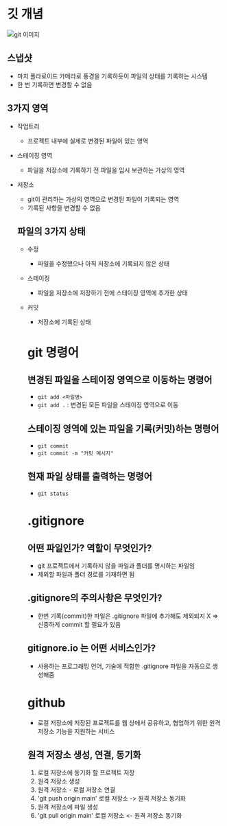 # 깃 개념

![git 이미지](https://encrypted-tbn0.gstatic.com/images?q=tbn:ANd9GcT2aRJR6dWUGsjhkUzKkGp-3787npBEJcJblg&s)

## 스냅샷

- 마치 폴라로이드 카메라로 풍경을 기록하듯이 파일의 상태를 기록하는 시스템
- 한 번 기록하면 변경할 수 없음

## 3가지 영역

- 작업트리
  - 프로젝트 내부에 실제로 변경된 파일이 있는 영역
- 스테이징 영역
  - 파일을 저장소에 기록하기 전 파일을 임시 보관하는 가상의 영역
- 저장소

  - git이 관리하는 가상의 영역으로 변경된 파일이 기록되는 영역
  - 기록된 사항을 변경할 수 없음

  ## 파일의 3가지 상태

  - 수정
    - 파일을 수정했으나 아직 저장소에 기록되지 않은 상태
  - 스테이징
    - 파일을 저장소에 저장하기 전에 스테이징 영역에 추가한 상태
  - 커밋

    - 저장소에 기록된 상태

    # git 명령어

    ## 변경된 파일을 스테이징 영역으로 이동하는 명령어

    - `git add <파일명>`
    - `git add .` : 변경된 모든 파일을 스테이징 영역으로 이동

    ## 스테이징 영역에 있는 파일을 기록(커밋)하는 명령어

    - `git commit`
    - `git commit -m "커밋 메시지"`

    ## 현재 파일 상태를 출력하는 명령어

    - `git status`

    # .gitignore

    ## 어떤 파일인가? 역할이 무엇인가?

    - git 프로젝트에서 기록하지 않을 파일과 폴더를 명시하는 파일임
    - 제외할 파일과 폴더 경로를 기재하면 됨

    ## .gitignore의 주의사항은 무엇인가?

    - 한번 기록(commit)한 파일은 .gitignore 파일에 추가해도 제외되지 X => 신중하게 commit 할 필요가 있음

    ## gitignore.io 는 어떤 서비스인가?

    - 사용하는 프로그래밍 언어, 기술에 적합한 .gitignore 파일을 자동으로 생성해줌

    # github

    - 로컬 저장소에 저장된 프로젝트를 웹 상에서 공유하고, 협업하기 위한 원격 저장소 기능을 지원하는 서비스

    ## 원격 저장소 생성, 연결, 동기화

    1. 로컬 저장소에 동기화 할 프로젝트 저장
    2. 원격 저장소 생성
    3. 원격 저장소 - 로컬 저장소 연결
    4. 'git push origin main' 로컬 저장소 -> 원격 저장소 동기화
    5. 원격 저장소에 파일 생성
    6. 'git pull origin main' 로컬 저장소 <- 원격 저장소 동기화
